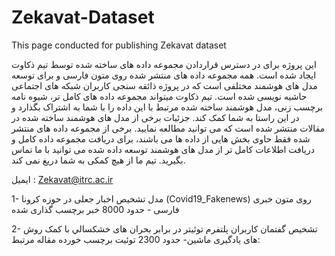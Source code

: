 # Zekavat-Dataset
This page conducted for publishing Zekavat dataset

این پروژه برای در دسترس قراردادن مجموعه داده های ساخته شده توسط تیم ذکاوت ایجاد شده است. همه مجموعه داده های منتشر شده روی متون فارسی و برای توسعه مدل های هوشمند مختلفی است که در پروژه ذائقه سنجی کاربران شبکه های اجتماعی حاشیه نویسی شده است. تیم ذکاوت میتواند مجموعه داده های کامل تر، شیوه نامه برچسب زنی، مدل هوشمند ساخته شده مرتبط با این داده را با شما به اشتراک بگذارد و در این راستا به شما کمک کند. جزئیات برخی از مدل های هوشمند ساخته شده در مقالات منتشر شده است که می توانید مطالعه نمایید.
 برخی از مجموعه داده های منتشر شده فقط حاوی بخش هایی از داده ها می باشند، برای دریافت مجموعه داده کامل و دریافت اطلاعات کامل تر از مدل های هوشمند توسعه داده شده می توانید با ما تماس بگیرید. تیم ما از هیچ کمکی به شما دریغ نمی کند.

ایمیل : Zekavat@itrc.ac.ir

1-	مدل تشخیص اخبار جعلی در حوزه کرونا (Covid19_Fakenews) روی متون خبری فارسی - حدود 8000 خبر برچسب گذاری شده


2- تشخیص گفتمان کاربران پلتفرم توئیتر در برابر بحران های خشكسالي با کمک روش های یادگیری ماشین- حدود 2300 توئیت برچسب خورده
مقاله مرتبط: 






